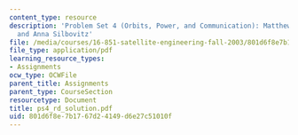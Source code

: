 ```yaml
---
content_type: resource
description: 'Problem Set 4 (Orbits, Power, and Communication): Matthew Richards,
  and Anna Silbovitz'
file: /media/courses/16-851-satellite-engineering-fall-2003/801d6f8e7b1767d24149d6e27c51010f_ps4_rd_solution.pdf
file_type: application/pdf
learning_resource_types:
- Assignments
ocw_type: OCWFile
parent_title: Assignments
parent_type: CourseSection
resourcetype: Document
title: ps4_rd_solution.pdf
uid: 801d6f8e-7b17-67d2-4149-d6e27c51010f
---
```

